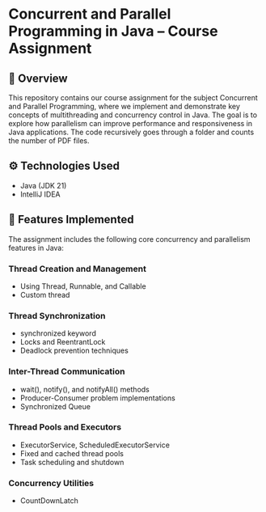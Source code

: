 # Concurrent and Parallel Programming in Java – Course Assignment

## 📘 Overview
This repository contains our course assignment for the subject Concurrent and Parallel Programming, where we  implement and demonstrate key concepts of multithreading and concurrency control in Java. The goal is to explore how parallelism can improve performance and responsiveness in Java applications.
The code recursively goes through a folder and counts the number of PDF files.

## ⚙️ Technologies Used
- Java (JDK 21)  
- IntelliJ IDEA 

## 🚀 Features Implemented
The assignment includes the following core concurrency and parallelism features in Java:

### Thread Creation and Management
- Using Thread, Runnable, and Callable  
- Custom thread 

### Thread Synchronization
- synchronized keyword  
- Locks and ReentrantLock  
- Deadlock prevention techniques

### Inter-Thread Communication
- wait(), notify(), and notifyAll() methods  
- Producer-Consumer problem implementations
- Synchronized Queue

### Thread Pools and Executors
- ExecutorService, ScheduledExecutorService  
- Fixed and cached thread pools  
- Task scheduling and shutdown

### Concurrency Utilities
- CountDownLatch

